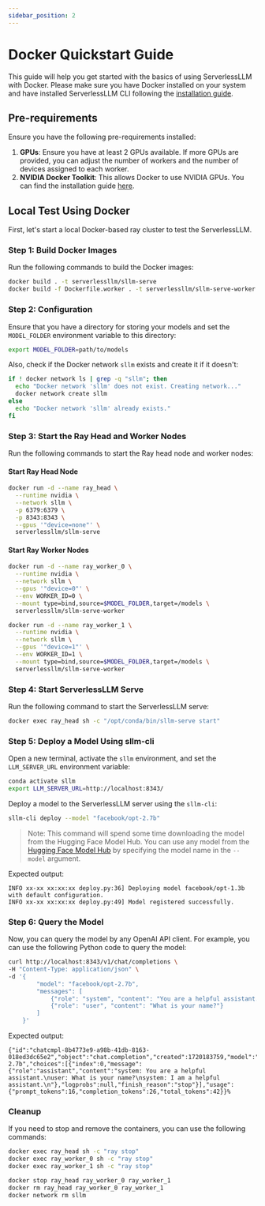 ```yaml
---
sidebar_position: 2
---
```


# Docker Quickstart Guide

This guide will help you get started with the basics of using ServerlessLLM with Docker. Please make sure you have Docker installed on your system and have installed ServerlessLLM CLI following the [installation guide](./installation.md).

## Pre-requirements

Ensure you have the following pre-requirements installed:

1. **GPUs**: Ensure you have at least 2 GPUs available. If more GPUs are provided, you can adjust the number of workers and the number of devices assigned to each worker.
2. **NVIDIA Docker Toolkit**: This allows Docker to use NVIDIA GPUs. You can find the installation guide [here](https://docs.nvidia.com/datacenter/cloud-native/container-toolkit/install-guide.html).

## Local Test Using Docker

First, let's start a local Docker-based ray cluster to test the ServerlessLLM. 

### Step 1: Build Docker Images

Run the following commands to build the Docker images:

```bash
docker build . -t serverlessllm/sllm-serve
docker build -f Dockerfile.worker . -t serverlessllm/sllm-serve-worker
```

### Step 2: Configuration

Ensure that you have a directory for storing your models and set the `MODEL_FOLDER` environment variable to this directory:

```bash
export MODEL_FOLDER=path/to/models
```

Also, check if the Docker network `sllm` exists and create it if it doesn't:

```bash
if ! docker network ls | grep -q "sllm"; then
  echo "Docker network 'sllm' does not exist. Creating network..."
  docker network create sllm
else
  echo "Docker network 'sllm' already exists."
fi
```

### Step 3: Start the Ray Head and Worker Nodes

Run the following commands to start the Ray head node and worker nodes:

#### Start Ray Head Node

```bash
docker run -d --name ray_head \
  --runtime nvidia \
  --network sllm \
  -p 6379:6379 \
  -p 8343:8343 \
  --gpus '"device=none"' \
  serverlessllm/sllm-serve
```

#### Start Ray Worker Nodes

```bash
docker run -d --name ray_worker_0 \
  --runtime nvidia \
  --network sllm \
  --gpus '"device=0"' \
  --env WORKER_ID=0 \
  --mount type=bind,source=$MODEL_FOLDER,target=/models \
  serverlessllm/sllm-serve-worker

docker run -d --name ray_worker_1 \
  --runtime nvidia \
  --network sllm \
  --gpus '"device=1"' \
  --env WORKER_ID=1 \
  --mount type=bind,source=$MODEL_FOLDER,target=/models \
  serverlessllm/sllm-serve-worker
```

### Step 4: Start ServerlessLLM Serve

Run the following command to start the ServerlessLLM serve:

```bash
docker exec ray_head sh -c "/opt/conda/bin/sllm-serve start"
```

### Step 5: Deploy a Model Using sllm-cli

Open a new terminal, activate the `sllm` environment, and set the `LLM_SERVER_URL` environment variable:

```bash
conda activate sllm
export LLM_SERVER_URL=http://localhost:8343/
```

Deploy a model to the ServerlessLLM server using the `sllm-cli`:

```bash
sllm-cli deploy --model "facebook/opt-2.7b"
```
> Note: This command will spend some time downloading the model from the Hugging Face Model Hub.
> You can use any model from the [Hugging Face Model Hub](https://huggingface.co/models) by specifying the model name in the `--model` argument.

Expected output:

```plaintext
INFO xx-xx xx:xx:xx deploy.py:36] Deploying model facebook/opt-1.3b with default configuration.
INFO xx-xx xx:xx:xx deploy.py:49] Model registered successfully.
```

### Step 6: Query the Model

Now, you can query the model by any OpenAI API client. For example, you can use the following Python code to query the model:
```bash
curl http://localhost:8343/v1/chat/completions \
-H "Content-Type: application/json" \
-d '{
        "model": "facebook/opt-2.7b",
        "messages": [
            {"role": "system", "content": "You are a helpful assistant."},
            {"role": "user", "content": "What is your name?"}
        ]
    }'
```

Expected output:

```plaintext
{"id":"chatcmpl-8b4773e9-a98b-41db-8163-018ed3dc65e2","object":"chat.completion","created":1720183759,"model":"facebook/opt-2.7b","choices":[{"index":0,"message":{"role":"assistant","content":"system: You are a helpful assistant.\nuser: What is your name?\nsystem: I am a helpful assistant.\n"},"logprobs":null,"finish_reason":"stop"}],"usage":{"prompt_tokens":16,"completion_tokens":26,"total_tokens":42}}%
```

### Cleanup

If you need to stop and remove the containers, you can use the following commands:

```bash
docker exec ray_head sh -c "ray stop"
docker exec ray_worker_0 sh -c "ray stop"
docker exec ray_worker_1 sh -c "ray stop"

docker stop ray_head ray_worker_0 ray_worker_1
docker rm ray_head ray_worker_0 ray_worker_1
docker network rm sllm
```